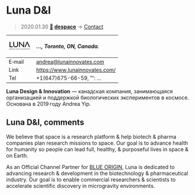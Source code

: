 # Luna D&I
> 2020.01.30 **[🚀](../index/index.md) [despace](index.md)** → [Contact](contact.md)

|[![](f/contact/l/lunadni_logo1_thumb.png)](f/contact/l/lunadni_logo1.png)|*…, Toronto, ON, Canada.*|
|:--|:--|
|E‑mail|<andrea@lunainnovates.com>|
|Link|<https://www.lunainnovates.com/>|
|Tel|+1(647)675-66-59, ℻: …|

**Luna Design & Innovation** — канадская компания, занимающаяся организацией и поддержкой биологических экспериментов в космосе. Основана в 2019 году Andrea Yip.


<p style="page-break-after:always"> </p>

## Luna D&I, comments

We believe that space is a research platform & help biotech & pharma companies plan research missions to space. Our goal is to advance health for humanity so people can lead full, healthy, & purposeful lives in space & on Earth.

As an Official Channel Partner for [BLUE ORIGIN](blue_origin.md), Luna is dedicated to advancing research & development in the biotechnology & pharmaceutical industry. Our goal is to enable commercial researchers & scientists to accelerate scientific discovery in microgravity environments.

